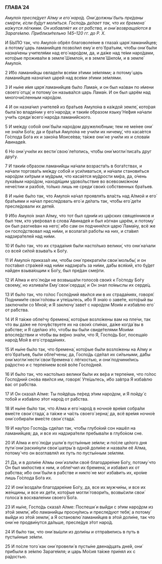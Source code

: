 ### ГЛАВА́ 24

_Амуло́н пресле́дует А́лму и его́ наро́д. Они́ должны́ быть пре́даны сме́рти, е́сли бу́дут моли́ться. Госпо́дь де́лает так, что их бремена́ ка́жутся лёгкими. Он избавля́ет их от ра́бства, и они́ возвраща́ются в Зараге́млю. Приблизи́тельно 145–120 гг. до Р. Х._

И БЫ́ЛО так, что Амуло́н обрёл благоволе́ние в глаза́х царя́ ламани́йцев; а потому́ царь ламани́йцев позво́лил ему́ и его́ бра́тьям, что́бы они́ бы́ли назна́чены учителя́ми над его́ наро́дом, да, и да́же над те́ми наро́дами, кото́рые прожива́ли в земле́ Шемло́н, и в земле́ Шило́м, и в земле́ Амуло́н.

2 И́бо ламани́йцы овладе́ли все́ми э́тими зе́млями; а потому́ царь ламани́йцев назна́чил царе́й над все́ми э́тими зе́млями.

3 И ны́не и́мя царя́ ламани́йцев бы́ло Лама́н, и он был на́зван по и́мени своего́ отца́; и потому́ он называ́лся царь Лама́н. И он был царём над многочи́сленным наро́дом.

4 И он назна́чил учителе́й из бра́тьев Амуло́на в ка́ждой земле́, кото́рая была́ во владе́нии у его́ наро́да; и таки́м о́бразом языку́ Не́фия на́чали учи́ть среди́ всего́ наро́да ламани́йского.

5 И ме́жду собо́й они́ бы́ли наро́дом дружелю́бным; тем не ме́нее они́ не зна́ли Бо́га; да и бра́тья Амуло́на не учи́ли их ничему́, что каса́ется Го́спода Бо́га их и зако́на Моисе́ева; та́кже они́ не учи́ли их и слова́м Авинаде́я.

6 Но они́ учи́ли их вести́ свою́ ле́топись, что́бы они́ могли́ писа́ть друг дру́гу.

7 И таки́м о́бразом ламани́йцы на́чали возраста́ть в бога́тствах, и на́чали торгова́ть ме́жду собо́й и уси́ливаться, и на́чали станови́ться наро́дом хи́трым и му́дрым, что каса́ется му́дрости ми́ра, да, о́чень лука́вым наро́дом, находя́щим удово́льствие во всевозмо́жном нече́стии и разбо́е, то́лько лишь не среди́ свои́х со́бственных бра́тьев.

8 И ны́не бы́ло так, что Амуло́н на́чал проявля́ть вла́сть над А́лмой и его́ бра́тьями и на́чал пресле́довать его́ и де́лать так, что́бы его́ де́ти пресле́довали их дете́й.

9 И́бо Амуло́н знал А́лму, что тот был одни́м из ца́рских свяще́нников и был тем, кто уве́ровал в слова́ Авинаде́я и был и́згнан царём, и потому́ он был разгне́ван на него́; и́бо сам он подчиня́лся царю́ Лама́ну, всё же он госпо́дствовал над ни́ми, и возлага́л рабо́ты на них, и ста́вил надзира́телей над ни́ми.

10 И бы́ло так, что их страда́ния бы́ли насто́лько велики́, что они́ на́чали со всей си́лой взыва́ть к Бо́гу.

11 И Амуло́н приказа́л им, что́бы они́ прекрати́ли свои́ мольбы́; и он поста́вил стра́жей над ни́ми надзира́ть за ни́ми, да́бы вся́кий, кто бу́дет на́йден взыва́ющим к Бо́гу, был пре́дан сме́рти.

12 И А́лма и его́ лю́ди не возвыша́ли голосо́в свои́х к Го́споду Бо́гу своему́, но излива́ли Ему́ свои́ сердца́; и Он знал по́мыслы их серде́ц.

13 И бы́ло так, что го́лос Госпо́дний яви́лся им в их страда́ниях, говоря́: Подними́те свои́ го́ловы и уте́шьтесь, и́бо Я зна́ю о заве́те, кото́рый вы заключи́ли со Мной; и Я заключу́ заве́т с наро́дом Мои́м и изба́влю его́ от ра́бства.

14 И Я та́кже обле́гчу бремена́, кото́рые возло́жены вам на пле́чи, так что вы да́же не почу́вствуете их на свои́х спи́нах, да́же когда́ вы в ра́бстве; и Я сде́лаю э́то, что́бы вы бы́ли свиде́телями Мои́ми впосле́дствии и что́бы вы ве́рно зна́ли, что Я, Госпо́дь Бог, посеща́ю наро́д Мой в его́ страда́ниях.

15 И ны́не бы́ло так, что бремена́, кото́рые бы́ли возло́жены на А́лму и его́ бра́тьев, бы́ли обле́гчены; да, Госпо́дь сде́лал их си́льными, да́бы они́ могли́ нести́ свои́ бремена́ с лёгкостью, и они́ подчини́лись ра́достно и с терпе́нием всей во́ле Госпо́дней.

16 И бы́ло так, что насто́лько велики́ бы́ли их ве́ра и терпе́ние, что го́лос Госпо́дний сно́ва яви́лся им, говоря́: Уте́шьтесь, и́бо за́втра Я изба́влю вас от ра́бства.

17 И Он сказа́л А́лме: Ты пойдёшь пе́ред э́тим наро́дом, и Я пойду́ с тобо́й и изба́влю э́тот наро́д от ра́бства.

18 И ны́не бы́ло так, что А́лма и его́ наро́д в ночно́е вре́мя собра́ли вме́сте свои́ стада́, а та́кже и ча́сть своего́ зерна́; да, всё вре́мя ночно́е они́ собира́ли вме́сте свои́ стада́.

19 И нау́тро Госпо́дь сде́лал так, что́бы глубо́кий сон нашёл на ламани́йцев; да, и все их надзира́тели пребыва́ли в глубо́ком сне.

20 И А́лма и его́ лю́ди ушли́ в пусты́нные зе́мли; и по́сле це́лого дня пути́ они́ раски́нули свои́ шатры́ в одно́й доли́не и назва́ли её А́лма, потому́ что он возглавля́л их путь по пусты́нным зе́млям.

21 Да, и в доли́не А́лмы они́ изли́ли своё благодаре́ние Бо́гу, потому́ что Он был ми́лостив к ним, и обле́гчил их бремена́, и изба́вил их от ра́бства; и́бо они́ бы́ли в ра́бстве и никто́ не мог изба́вить их, кро́ме лишь Го́спода Бо́га их.

22 И они́ возда́ли благодаре́ние Бо́гу, да, все их мужчи́ны, и все их же́нщины, и все их де́ти, кото́рые могли́ говори́ть, возвы́сили свои́ голоса́ в восхвале́нии своего́ Бо́га.

23 И ны́не, Госпо́дь сказа́л А́лме: Поспеши́ и вы́йди с э́тим наро́дом из э́той земли́, и́бо ламани́йцы просну́лись и пресле́дуют тебя́; а потому́ вы́йди из э́той земли́, а Я остановлю́ ламани́йцев в э́той доли́не, так что они́ не продви́нутся да́льше, пресле́дуя э́тот наро́д.

24 И бы́ло так, что они́ вы́шли из доли́ны и отпра́вились в путь в пусты́нные зе́мли.

25 И по́сле того́ как они́ провели́ в пусты́не двена́дцать дне́й, они́ при́были в зе́млю Зараге́мля; и царь Мо́сия та́кже при́нял их с ра́достью.
